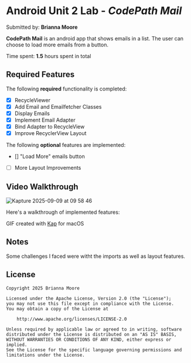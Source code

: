# Android Unit 2 Lab - *CodePath Mail*

Submitted by: **Brianna Moore**

**CodePath Mail** is an android app that shows emails in a list. The user can choose to load more emails from a button.

Time spent: **1.5** hours spent in total

## Required Features

The following **required** functionality is completed:

* [X] RecycleViewer
* [X] Add Email and Emailfetcher Classes
* [X] Display Emails
* [X] Implement Email Adapter
* [X] Bind Adapter to RecycleView
* [X] Improve RecyclerView Layout

The following **optional** features are implemented:

* [] "Load More" emails button
* [ ] More Layout Improvements

## Video Walkthrough
![Kapture 2025-09-09 at 09 58 46](https://github.com/user-attachments/assets/699d53c5-e508-4ec1-adb1-52532727212a)

Here's a walkthrough of implemented features:

<!-- Replace this with whatever GIF tool you used! -->
GIF created with [Kap](https://getkap.co/) for macOS

## Notes

Some challenges I faced were witht the imports as well as layout features.

## License

    Copyright 2025 Brianna Moore

    Licensed under the Apache License, Version 2.0 (the "License");
    you may not use this file except in compliance with the License.
    You may obtain a copy of the License at

        http://www.apache.org/licenses/LICENSE-2.0

    Unless required by applicable law or agreed to in writing, software
    distributed under the License is distributed on an "AS IS" BASIS,
    WITHOUT WARRANTIES OR CONDITIONS OF ANY KIND, either express or implied.
    See the License for the specific language governing permissions and
    limitations under the License.
